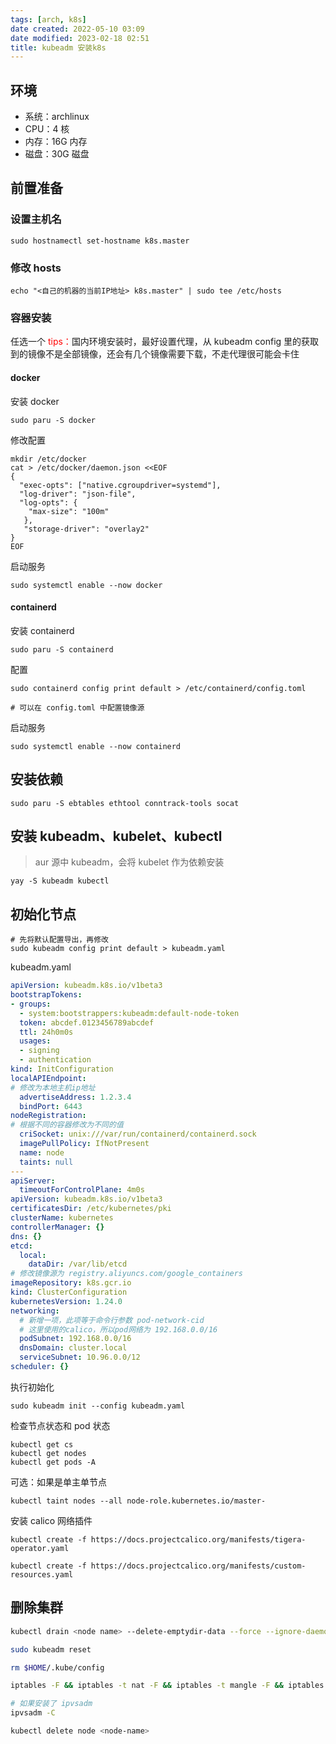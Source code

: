 ```yaml
---
tags: [arch, k8s]
date created: 2022-05-10 03:09
date modified: 2023-02-18 02:51
title: kubeadm 安装k8s
---
```


## 环境

- 系统：archlinux
- CPU：4 核
- 内存：16G 内存
- 磁盘：30G 磁盘

## 前置准备

### 设置主机名

```shell
sudo hostnamectl set-hostname k8s.master
```

### 修改 hosts

```shell
echo "<自己的机器的当前IP地址> k8s.master" | sudo tee /etc/hosts
```

### 容器安装

任选一个
<font style="color: red">tips：</font>国内环境安装时，最好设置代理，从 kubeadm config 里的获取到的镜像不是全部镜像，还会有几个镜像需要下载，不走代理很可能会卡住

#### docker

安装 docker

```shell
sudo paru -S docker
```

修改配置

```shell
mkdir /etc/docker
cat > /etc/docker/daemon.json <<EOF
{
  "exec-opts": ["native.cgroupdriver=systemd"],
  "log-driver": "json-file",
  "log-opts": {
    "max-size": "100m"
   },
   "storage-driver": "overlay2"
}
EOF
```

启动服务

```shell
sudo systemctl enable --now docker
```

#### containerd

安装 containerd

```shell
sudo paru -S containerd
```

配置

```shell
sudo containerd config print default > /etc/containerd/config.toml

# 可以在 config.toml 中配置镜像源
```

启动服务

```shell
sudo systemctl enable --now containerd
```

## 安装依赖

```shell
sudo paru -S ebtables ethtool conntrack-tools socat
```

## 安装 kubeadm、kubelet、kubectl

> aur 源中 kubeadm，会将 kubelet 作为依赖安装

```shell
yay -S kubeadm kubectl
```

## 初始化节点

```shell
# 先将默认配置导出，再修改
sudo kubeadm config print default > kubeadm.yaml
```

kubeadm.yaml

```yaml
apiVersion: kubeadm.k8s.io/v1beta3
bootstrapTokens:
- groups:
  - system:bootstrappers:kubeadm:default-node-token
  token: abcdef.0123456789abcdef
  ttl: 24h0m0s
  usages:
  - signing
  - authentication
kind: InitConfiguration
localAPIEndpoint:
# 修改为本地主机ip地址
  advertiseAddress: 1.2.3.4
  bindPort: 6443
nodeRegistration:
# 根据不同的容器修改为不同的值
  criSocket: unix:///var/run/containerd/containerd.sock
  imagePullPolicy: IfNotPresent
  name: node
  taints: null
---
apiServer:
  timeoutForControlPlane: 4m0s
apiVersion: kubeadm.k8s.io/v1beta3
certificatesDir: /etc/kubernetes/pki
clusterName: kubernetes
controllerManager: {}
dns: {}
etcd:
  local:
    dataDir: /var/lib/etcd
# 修改镜像源为 registry.aliyuncs.com/google_containers
imageRepository: k8s.gcr.io
kind: ClusterConfiguration
kubernetesVersion: 1.24.0
networking:
  # 新增一项，此项等于命令行参数 pod-network-cid
  # 这里使用的calico，所以pod网络为 192.168.0.0/16
  podSubnet: 192.168.0.0/16
  dnsDomain: cluster.local
  serviceSubnet: 10.96.0.0/12
scheduler: {}
```

执行初始化

```shell
sudo kubeadm init --config kubeadm.yaml
```

检查节点状态和 pod 状态

```shell
kubectl get cs
kubectl get nodes
kubectl get pods -A
```

可选：如果是单主单节点

```shell
kubectl taint nodes --all node-role.kubernetes.io/master-
```

安装 calico 网络插件

```shell
kubectl create -f https://docs.projectcalico.org/manifests/tigera-operator.yaml

kubectl create -f https://docs.projectcalico.org/manifests/custom-resources.yaml
```

## 删除集群

```bash
kubectl drain <node name> --delete-emptydir-data --force --ignore-daemonsets

sudo kubeadm reset

rm $HOME/.kube/config

iptables -F && iptables -t nat -F && iptables -t mangle -F && iptables -X

# 如果安装了 ipvsadm
ipvsadm -C

kubectl delete node <node-name>
```